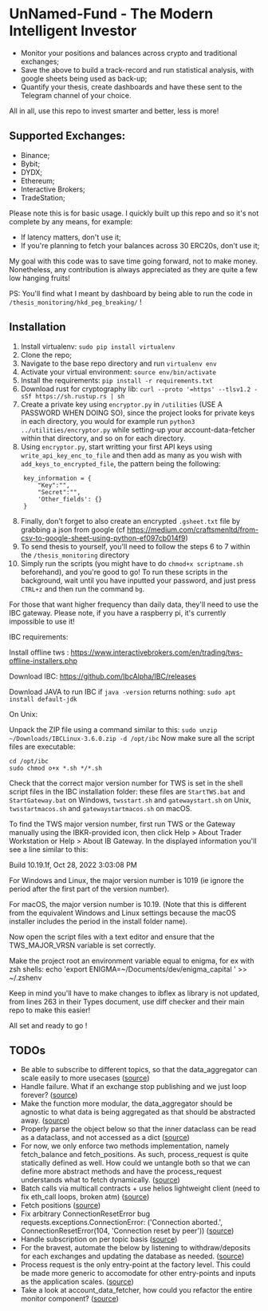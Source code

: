 # UnNamed-Fund - The Modern Intelligent Investor 

- Monitor your positions and balances across crypto and traditional exchanges;
- Save the above to build a track-record and run statistical analysis, with google sheets being used as back-up;
- Quantify your thesis, create dashboards and have these sent to the Telegram channel of your choice.

All in all, use this repo to invest smarter and better, less is more!

## Supported Exchanges:

- Binance;
- Bybit;
- DYDX; 
- Ethereum; 
- Interactive Brokers; 
- TradeStation;

Please note this is for basic usage. I quickly built up this repo and so it's not complete by any means, for example:

- If latency matters, don't use it;
- If you're planning to fetch your balances across 30 ERC20s, don't use it;

My goal with this code was to save time going forward, not to make money. Nonetheless, any contribution is always appreciated as they are quite a few low hanging fruits!

PS: You'll find what I meant by dashboard by being able to run the code in `/thesis_monitoring/hkd_peg_breaking/` !

## Installation

1. Install virtualenv: `sudo pip install virtualenv`
1. Clone the repo;
2. Navigate to the base repo directory and run `virtualenv env`
3. Activate your virtual environment: `source env/bin/activate`
4. Install the requirements: `pip install -r requirements.txt`
5. Download rust for cryptography lib: `curl --proto '=https' --tlsv1.2 -sSf https://sh.rustup.rs | sh`
6. Create a private key using `encryptor.py` in `/utilities` (USE A PASSWORD WHEN DOING SO), since the project looks for private keys in each directory, you would for example run `python3 ../utilities/encryptor.py` while setting-up your account-data-fetcher within that directory, and so on for each directory.
7. Using `encryptor.py`, start writting your first API keys using `write_api_key_enc_to_file` and then add as many as you wish with `add_keys_to_encrypted_file`, the pattern being the following:
```
    key_information = {
        "Key":"",
        "Secret":"",
        'Other_fields': {}
    }
```
8. Finally, don't forget to also create an encrypted `.gsheet.txt` file by grabbing a json from google (cf https://medium.com/craftsmenltd/from-csv-to-google-sheet-using-python-ef097cb014f9)
9. To send thesis to yourself, you'll need to follow the steps 6 to 7 within the `/thesis_monitoring` directory
10. Simply run the scripts (you might have to do `chmod+x scriptname.sh` beforehand), and you're good to go! To run these scripts in the background, wait until you have inputted your password, and just press `CTRL+z` and then run the command `bg`.


For those that want higher frequency than daily data, they'll need to use the IBC gateway. Please note, if you have a raspberry pi, it's currently impossible to use it!

IBC requirements:

Install offline tws : https://www.interactivebrokers.com/en/trading/tws-offline-installers.php

Download IBC: https://github.com/IbcAlpha/IBC/releases  

Download JAVA to run IBC if `java -version` returns nothing: `sudo apt install default-jdk`

On Unix:

Unpack the ZIP file using a command similar to this:
`sudo unzip ~/Downloads/IBCLinux-3.6.0.zip -d /opt/ibc`
Now make sure all the script files are executable:
```
cd /opt/ibc
sudo chmod o+x *.sh */*.sh
```
Check that the correct major version number for TWS is set in the shell script files in the IBC installation folder: these files are `StartTWS.bat` and `StartGateway.bat` on Windows, `twsstart.sh` and `gatewaystart.sh` on Unix, `twsstartmacos.sh` and `gatewaystartmacos.sh` on macOS.

To find the TWS major version number, first run TWS or the Gateway manually using the IBKR-provided icon, then click Help > About Trader Workstation or Help > About IB Gateway. In the displayed information you'll see a line similar to this:

   Build 10.19.1f, Oct 28, 2022 3:03:08 PM
  
For Windows and Linux, the major version number is 1019 (ie ignore the period after the first part of the version number).

For macOS, the major version number is 10.19. (Note that this is different from the equivalent Windows and Linux settings because the macOS installer includes the period in the install folder name).

Now open the script files with a text editor and ensure that the TWS_MAJOR_VRSN variable is set correctly.

Make the project root an environment variable equal to enigma, for ex with zsh shells: echo 'export ENIGMA=~/Documents/dev/enigma_capital ' >> ~/.zshenv

Keep in mind you'll have to make changes to ibflex as library is not updated, from lines 263 in their Types document, use diff checker and their main repo to make this easier!

All set and ready to go !

 
 ## TODOs
- Be able to subscribe to different topics, so that the data_aggregator can scale easily to more usecases ([source](https://github.com/SFYLL/enigma_capital/blob/make_it_better/account_data_fetcher/data_aggregator/data_aggregator.py#L286))
- Handle failure. What if an exchange stop publishing and we just loop forever? ([source](https://github.com/SFYLL/enigma_capital/blob/make_it_better/account_data_fetcher/data_aggregator/data_aggregator.py#L291))
- Make the function more modular, the data_aggregator should be agnostic to what data is being aggregated as that should be abstracted away. ([source](https://github.com/SFYLL/enigma_capital/blob/make_it_better/account_data_fetcher/data_aggregator/data_aggregator.py#L292))
- Properly parse the object below so that the inner dataclass can be read as a dataclass, and not accessed as a dict ([source](https://github.com/SFYLL/enigma_capital/blob/make_it_better/account_data_fetcher/data_aggregator/data_aggregator.py#L318))
- For now, we only enforce two methods implementation, namely fetch_balance and fetch_positions. As such, process_request is quite statically defined as well. How could we untangle both so that we can define more abstract methods and have the process_request understands what to fetch dynamically. ([source](https://github.com/SFYLL/enigma_capital/blob/make_it_better/account_data_fetcher/exchanges/exchange_base.py#L12))
- Batch calls via multicall contracts + use helios lightweight client (need to fix eth_call loops, broken atm) ([source](https://github.com/SFYLL/enigma_capital/blob/make_it_better/account_data_fetcher/exchanges/ethereum/data_fetcher.py#L42))
- Fetch positions ([source](https://github.com/SFYLL/enigma_capital/blob/make_it_better/account_data_fetcher/exchanges/ib_async/data_fetcher.py#L49))
- Fix arbitrary ConnectionResetError bug requests.exceptions.ConnectionError: ('Connection aborted.', ConnectionResetError(104, 'Connection reset by peer')) ([source](https://github.com/SFYLL/enigma_capital/blob/make_it_better/account_data_fetcher/exchanges/dydx/data_fetcher.py#L65))
- Handle subscription on per topic basis ([source](https://github.com/SFYLL/enigma_capital/blob/make_it_better/account_data_fetcher/writers/writer_base.py#L100))
- For the bravest, automate the below by listening to withdraw/deposits for each exchanges and updating the database as needed. ([source](https://github.com/SFYLL/enigma_capital/blob/make_it_better/account_data_fetcher/writers/deposit_and_withdraw_handler.py#L58))
- Process request is the only entry-point at the factory level. This could be made more generic to accomodate for other entry-points and inputs as the application scales. ([source](https://github.com/SFYLL/enigma_capital/blob/make_it_better/account_data_fetcher/launcher/process_factory_base.py#L43))
- Take a look at account_data_fetcher, how could you refactor the entire monitor component? ([source](https://github.com/SFYLL/enigma_capital/blob/make_it_better/monitor/runner.py#L20))